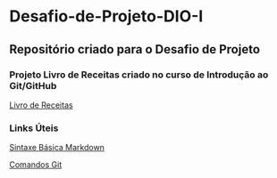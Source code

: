 # Desafio-de-Projeto-DIO-I
## Repositório criado para o Desafio de Projeto

### Projeto Livro de Receitas criado no curso de Introdução ao Git/GitHub

[Livro de Receitas](https://github.com/Xumbrunha/livro-receitas)



### Links Úteis

[Sintaxe Básica Markdown](https://www.markdownguide.org/basic-syntax/)

[Comandos Git](https://www.codigofonte.com.br/artigos/top-25-comandos-do-git)
